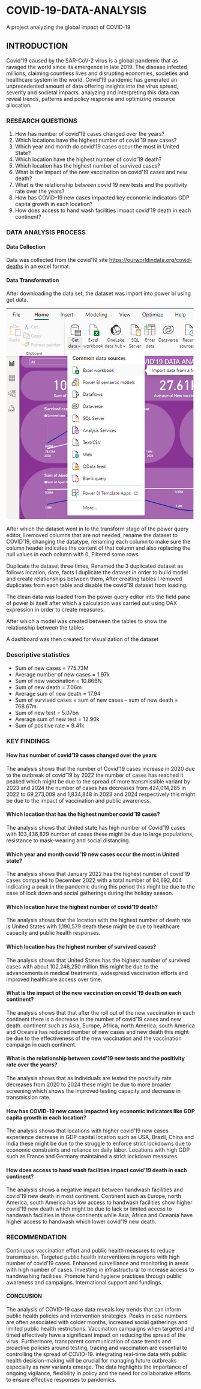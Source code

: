 # COVID-19-DATA-ANALYSIS

A project analyzing the global impact of COVID-19

##  INTRODUCTION
Covid’19 caused by the SAR-CoV-2 virus is a global pandemic that as ravaged the world since its emergence in late 2019. The disease infected millions, claiming countless lives and disrupting economies, societies and healthcare system in the world. Covid’19 pandemic has generated an unprecedented amount of data offering insights into the virus spread, severity and societal impacts. analyzing and interpreting this data can reveal trends, patterns and policy response and optimizing resource allocation.

###  RESEARCH QUESTIONS
1.	How has number of covid’19 cases changed over the years?
2.	Which locations have the highest number of covid’19 new cases?
3.	Which year and month do covid’19 cases occur the most in United State?
4.	Which location have the highest number of covid’19 death?
5.	Which location has the highest number of survived cases?
6.	What is the impact of the new vaccination on covid’19 cases and new death?
7.	What is the relationship between covid’19 new tests and the positivity rate over the years?
8.	How has COVID-19 new cases impacted key economic indicators GDP capita growth in each location?
9.	How does access to hand wash facilities impact covid’19 death in each continent?
###  DATA ANALYSIS PROCESS

####  Data Collection
Data was collected from the covid’19 site https://ourworldindata.org/covid-deaths in an excel format.
####  Data Transformation
After downloading the data set, the dataset was import into power bi using get data.

<img src="Document/data type4.png">

After which the dataset went in to the transform stage of the power query editor, I removed columns that are not needed, rename the dataset to COVID’19, changing the datatype, renaming each column to make sure the column header indicates the content of that column and also replacing the null values in each column with 0, Filtered some rows
 

 
Duplicate the dataset three times, Renamed the 3 duplicated dataset as follows location, date, facts I duplicate the dataset in order to build model and create relationships between them, After creating tables I removed duplicates from each table and disable the covid’19 dataset from loading.
 
The clean data was loaded from the power query editor into the field pane of power bi itself after which a calculation was carried out using DAX expression in order to create measures.
 
After which a model was created between the tables to show the relationship between the tables
 

A dashboard was then created for visualization of the dataset
 



###  Descriptive statistics
  -  Sum of new cases = 775.73M
  -  Average number of new cases = 1.97k
  -  Sum of new vaccination = 10.86BN
  -  Sum of new death = 7.06m
  -  Average sum of new death = 17.94
  -  Sum of survived cases = sum of new cases – sum of new death = 768.67m
  -  Sum of new test = 5.07bn
  -  Average sum of new test = 12.90k
  -  Sum of positive rate = 9.41k




###  KEY FINDINGS
####  How has number of covid’19 cases changed over the years
The analysis shows that the number of Covid’19 cases increase in 2020 due to the outbreak of covid’19 by 2022 the number of cases has reached it peaked which might be due to the spread of more transmissible variant by 2023 and 2024 the number of cases has decreases from 424,014,285 in 2022 to 69,273,009 and 1,834,848 in 2023 and 2024 respectively this might be due to the impact of vaccination and public awareness.
#### Which location that has the highest number covid’19 cases?
The analysis shows that United state has high number of Covid’19 cases with 103,436,829 number of cases these might be due to large populations, resistance to mask-wearing and social distancing.
#### Which year and month covid’19 new cases occur the most in United state?
The analysis shows that January 2022 has the highest number of covid’19 cases compared to December 2022 with a total number of 94,692,404 indicating a peak in the pandemic during this period this might be due to the ease of lock down and social gatherings during the holiday season.
####  Which location have the highest number of covid’19 death?
The analysis shows that the location with the highest number of death rate is United States with 1,190,579 death these might be due to healthcare capacity and public health responses.
####  Which location has the highest number of survived cases?
The analysis shows that United States has the highest number of survived cases with about 102,246,250 million this might be due to the advancements in medical treatments, widespread vaccination efforts and improved healthcare access over time.
####  What is the impact of the new vaccination on covid’19 death on each continent?
The analysis shows that that after the roll out of the new vaccination in each continent there is a decrease in the number of covid’19 cases and new death. continent such as Asia, Europe, Africa, north America, south America and Oceania has reduced number of new cases and new death this might be due to the effectiveness of the new vaccination and the vaccination campaign in each continent.
####  What is the relationship between covid’19 new tests and the positivity rate over the years?
The analysis shows that as individuals are tested the positivity rate decreases from 2020 to 2024 these might be due to more broader screening which shows the improved testing capacity and decrease in transmission rate.
####  How has COVID-19 new cases impacted key economic indicators like GDP capita growth in each location?
The analysis shows that locations with higher covid’19 new cases experience decrease in GDP capital location such as USA, Brazil, China and India these might be due to the struggle to enforce strict lockdowns due to economic constraints and reliance on daily labor. Locations with high GDP such as France and Germany maintained a strict lockdown measures.

####  How does access to hand wash facilities impact covid’19 death in each continent?
The analysis shows a negative impact between handwash facilities and covid’19 new death in most continent. Continent such as Europe, north America, south America has low access to handwash facilities show higher covid’19 new death which might be due to lack or limited access to handwash facilities in those continents while Asia, Africa and Oceania have higher access to handwash which lower covid’19 new death.






















###  RECOMMENDATION
Continuous vaccination effort and public health measures to reduce transmission.
Targeted public health interventions in regions with high number of covid’19 cases.
Enhanced surveillance and monitoring in areas with high number of cases.
Investing in infrastructural to increase access to handwashing facilities.
Promote hand hygiene practices through public awareness and campaigns.
International support and fundings.
####  CONCLUSION
The analysis of COVID-19 case data reveals key trends that can inform public health policies and intervention strategies. Peaks in case numbers are often associated with colder months, increased social gatherings and limited public health restrictions. Vaccination campaigns when targeted and timed effectively have a significant impact on reducing the spread of the virus. 
Furthermore, transparent communication of case trends and proactive policies around testing, tracing and vaccination are essential to controlling the spread of COVID-19. integrating real-time data with public health decision-making will be crucial for managing future outbreaks especially as new variants emerge. The data highlights the importance of ongoing vigilance, flexibility in policy and the need for collaborative efforts to ensure effective responses to pandemics.

